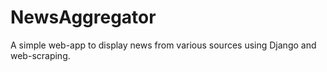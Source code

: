 # NewsAggregator
A simple web-app to display news from various sources using Django and web-scraping.
